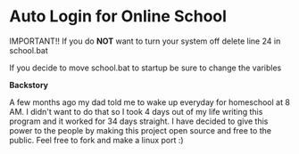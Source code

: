 # Auto Login for Online School

IMPORTANT!! If you do **NOT** want to turn your system off delete line 24 in school.bat

If you decide to move school.bat to startup be sure to change the varibles 

**Backstory**

A few months ago my dad told me to wake up everyday for homeschool at 8 AM. I didn't want to do that so I took 4 days out of my life writing this program and it worked for 34 days straight. I have decided to give this power to the people by making this project open source and free to the public. Feel free to fork and make a linux port :)
